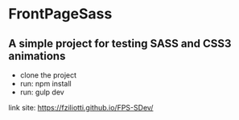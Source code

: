 # FrontPageSass

## A simple project for testing SASS and CSS3 animations

- clone the project
- run: npm install
- run: gulp dev

link site: https://fziliotti.github.io/FPS-SDev/
